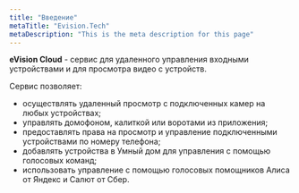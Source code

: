 ```yaml
---
title: "Введение"
metaTitle: "Evision.Tech"
metaDescription: "This is the meta description for this page"
---
```


**eVision Cloud** - сервис для удаленного управления входными устройствами и для просмотра видео с устройств.

Сервис позволяет:   
- осуществлять удаленный просмотр с подключенных камер на любых устройствах;  
- управлять домофоном, калиткой или воротами из приложения;  
- предоставлять права на просмотр и управление подключенными устройствами по номеру телефона;  
- добавлять устройства в Умный дом для управления с помощью голосовых команд;  
- использовать управление с помощью голосовых помощников Алиса от Яндекс и Салют от Сбер. 